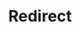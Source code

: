 ﻿---
layout: src/layouts/Redirect.astro
title: Redirect
redirect: https://octopus.com/docs/deployments/azure/running-azure-powershell/configuring-the-version-of-the-azure-powershell-modules
pubDate:  2023-01-01
navSearch: false
navSitemap: false
navMenu: false
---

